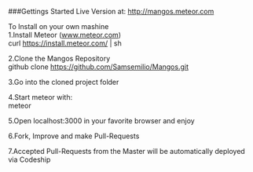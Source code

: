 ###Gettings Started
Live Version at: http://mangos.meteor.com  

To Install on your own mashine  
1.Install Meteor (www.meteor.com)  
curl https://install.meteor.com/ | sh  

2.Clone the Mangos Repository  
github clone https://github.com/Samsemilio/Mangos.git  

3.Go into the cloned project folder   

4.Start meteor with:  
meteor  

5.Open localhost:3000 in your favorite browser and enjoy  

6.Fork, Improve and make Pull-Requests

7.Accepted Pull-Requests from the Master will be automatically deployed via Codeship